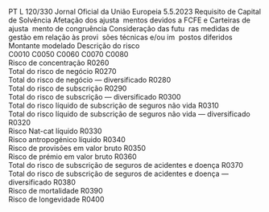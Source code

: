 PT  L 120/330 Jornal Oficial da União Europeia 5.5.2023
 Requisito de Capital 
de Solvência  Afetação dos ajusta ­
mentos devidos a FCFE 
e Carteiras de ajusta ­
mento de congruência  Consideração das futu ­
ras medidas de gestão 
em relação às provi ­
sões técnicas e/ou im ­
postos diferidos  Montante modelado  Descrição do risco  
C0010  C0050  C0060  C0070  C0080  
Risco de concentração  R0260  
Total do risco de negócio  R0270  
Total do risco de negócio — diversificado  R0280  
Total do risco de subscrição  R0290  
Total do risco de subscrição — diversificado  R0300  
Total do risco líquido de subscrição de seguros não vida  R0310  
Total do risco líquido de subscrição de seguros 
não vida — diversificado  R0320  
Risco Nat-cat líquido  R0330  
Risco antropogénico líquido  R0340  
Risco de provisões em valor bruto  R0350  
Risco de prémio em valor bruto  R0360  
Total do risco de subscrição de seguros de acidentes e 
doença  R0370  
Total do risco de subscrição de seguros de acidentes e 
doença — diversificado  R0380  
Risco de mortalidade  R0390  
Risco de longevidade  R0400